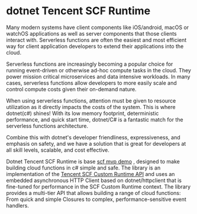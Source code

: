 # dotnet Tencent SCF Runtime

Many modern systems have client components like iOS/android, macOS or watchOS applications as well as server components that those clients interact with. Serverless functions are often the easiest and most efficient way for client application developers to extend their applications into the cloud.

Serverless functions are increasingly becoming a popular choice for running event-driven or otherwise ad-hoc compute tasks in the cloud. They power mission critical microservices and data intensive workloads. In many cases, serverless functions allow developers to more easily scale and control compute costs given their on-demand nature.

When using serverless functions, attention must be given to resource utilization as it directly impacts the costs of the system. This is where dotnet(c#) shines! With its low memory footprint, deterministic performance, and quick start time, dotnet/C# is a fantastic match for the serverless functions architecture.

Combine this with dotnet's developer friendliness, expressiveness, and emphasis on safety, and we have a solution that is great for developers at all skill levels, scalable, and cost effective.

Dotnet Tencent SCF Runtime is base [scf mvp demo](https://github.com/dotnetcloudbase/findjobtclooud) , designed to make building cloud functions in c# simple and safe. The library is an implementation of the [Tencent SCF Custom Runtime API](https://cloud.tencent.com/document/product/583/47274#custom-runtime-.E8.BF.90.E8.A1.8C.E6.97.B6-api) and uses an embedded asynchronous HTTP Client based on  dotnet/httpclient that is fine-tuned for performance in the SCF Custom Runtime context. The library provides a multi-tier API that allows building a range of cloud functions: From quick and simple Closures to complex, performance-sensitive event handlers.
